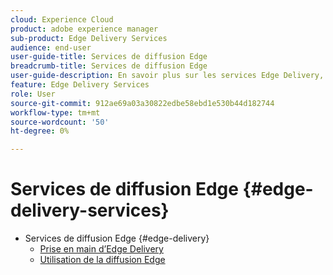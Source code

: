 ```yaml
---
cloud: Experience Cloud
product: adobe experience manager
sub-product: Edge Delivery Services
audience: end-user
user-guide-title: Services de diffusion Edge
breadcrumb-title: Services de diffusion Edge
user-guide-description: En savoir plus sur les services Edge Delivery, un ensemble de services composable qui permet un environnement de développement rapide où les auteurs peuvent rapidement mettre à jour et publier, et où de nouveaux sites sont lancés rapidement.
feature: Edge Delivery Services
role: User
source-git-commit: 912ae69a03a30822edbe58ebd1e530b44d182744
workflow-type: tm+mt
source-wordcount: '50'
ht-degree: 0%

---
```



# Services de diffusion Edge {#edge-delivery-services}

+ Services de diffusion Edge {#edge-delivery}
   + [Prise en main d’Edge Delivery](/help/edge/overview.md)
   + [Utilisation de la diffusion Edge](/help/edge/using.md)